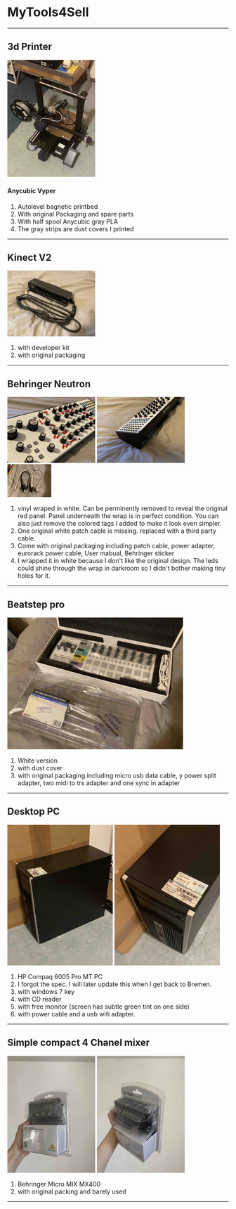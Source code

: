 <head>
    
</head>

# MyTools4Sell
---
## 3d Printer
<div>
    <img src="ToolsImages/Printer_a.jpeg"  class="toolImage_a" id="printer_a" width="200">
</div>

#### Anycubic Vyper 
1. Autolevel bagnetic printbed 
2. With original Packaging and spare parts
3. With half spool Anycubic gray PLA
4. The gray strips are dust covers I printed
---

## Kinect V2
<div>
    <img src="ToolsImages/KinectV2_a.jpeg"  class="toolImage_a" width="200" >
</div>

1. with developer kit
2. with original packaging
---

## Behringer Neutron
<div>
    <img src="ToolsImages/Neutron_front.jpeg" width="200" alt="neutron_front">
    <img src="ToolsImages/Neutron_side.jpeg" width="200" alt="neutron_side">
    <img src="ToolsImages/Cables_a.jpeg" width="100" alt="cables">
</div>

1. vinyl wraped in white. Can be perminently removed to reveal the original red panel. Panel underneath the wrap is in perfect condition. You can also just remove the colored tags I added to make it look even simpler.
2. One original white patch cable is missing. replaced with a third party cable.
3. Come with original packaging including patch cable, power adapter, eurorack power cable, User mabual, Behringer sticker
4. I wrapped it in white because I don't like the original design. The leds could shine through the wrap in darkroom so I didn't bother making tiny holes for it.
---

## Beatstep pro
<div>
    <img src="ToolsImages/BeatstepPro_a.jpeg" width="400" alt="BSP">
</div>

1. White version
2. with dust cover
3. with original packaging including micro usb data cable, y power split adapter, two midi to trs adapter and one sync in adapter

---

## Desktop PC
<div>
    <img src="ToolsImages/Computer_a.jpeg" width="240" alt="pc_a">
    <img src="ToolsImages/Computer_name.jpeg" width="240" alt="pc_b">
</div>

1. HP Compaq 6005 Pro MT PC
2. I forgot the spec. I will later update this when I get back to Bremen.
3. with windows 7 key
4. with CD reader
5. with free monitor (screen has subtle green tint on one side)
6. with power cable and a usb wifi adapter.
---

## Simple compact 4 Chanel mixer
<div>
    <img src="ToolsImages/4ChannelMixer_a.jpeg" width="200" alt="mixer_a">
    <img src="ToolsImages/4ChannelMixer_b.jpeg" width="200" alt="mixer_b">
</div>

1. Behringer Micro MIX MX400
2. with original packing and barely used
---

[image width]: 200

<script src="mardownJS.js"></script>